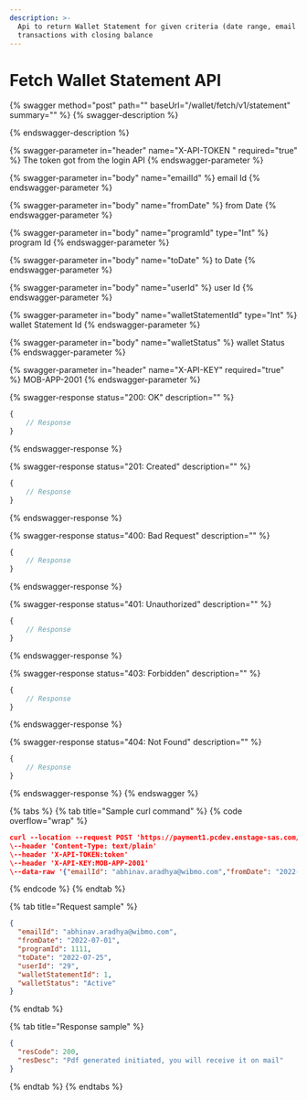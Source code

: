 ```yaml
---
description: >-
  Api to return Wallet Statement for given criteria (date range, email Id) all
  transactions with closing balance
---
```


# Fetch Wallet Statement API



{% swagger method="post" path="" baseUrl="<domain>/wallet/fetch/v1/statement" summary="" %}
{% swagger-description %}

{% endswagger-description %}

{% swagger-parameter in="header" name="X-API-TOKEN  " required="true" %}
The token got from the login API
{% endswagger-parameter %}

{% swagger-parameter in="body" name="emailId" %}
email Id
{% endswagger-parameter %}

{% swagger-parameter in="body" name="fromDate" %}
from Date
{% endswagger-parameter %}

{% swagger-parameter in="body" name="programId" type="Int" %}
​program Id
{% endswagger-parameter %}

{% swagger-parameter in="body" name="toDate" %}
to Date
{% endswagger-parameter %}

{% swagger-parameter in="body" name="userId" %}
user Id
{% endswagger-parameter %}

{% swagger-parameter in="body" name="walletStatementId" type="Int" %}
wallet Statement Id
{% endswagger-parameter %}

{% swagger-parameter in="body" name="walletStatus" %}
wallet Status
{% endswagger-parameter %}

{% swagger-parameter in="header" name="X-API-KEY" required="true" %}
MOB-APP-2001
{% endswagger-parameter %}

{% swagger-response status="200: OK" description="" %}
```javascript
{
    // Response
}
```
{% endswagger-response %}

{% swagger-response status="201: Created" description="" %}
```javascript
{
    // Response
}
```
{% endswagger-response %}

{% swagger-response status="400: Bad Request" description="" %}
```javascript
{
    // Response
}
```
{% endswagger-response %}

{% swagger-response status="401: Unauthorized" description="" %}
```javascript
{
    // Response
}
```
{% endswagger-response %}

{% swagger-response status="403: Forbidden" description="" %}
```javascript
{
    // Response
}
```
{% endswagger-response %}

{% swagger-response status="404: Not Found" description="" %}
```javascript
{
    // Response
}
```
{% endswagger-response %}
{% endswagger %}

{% tabs %}
{% tab title="Sample curl command" %}
{% code overflow="wrap" %}
```json
curl --location --request POST 'https://payment1.pcdev.enstage-sas.com/wallet/fetch/cvv/api/v1'
\--header 'Content-Type: text/plain'
\--header 'X-API-TOKEN:token'
\--header 'X-API-KEY:MOB-APP-2001'
\--data-raw '{"emailId": "abhinav.aradhya@wibmo.com","fromDate": "2022-07-01","programId": 1111,"toDate": "2022-07-25","userId": "29","walletStatementId": 1,"walletStatus": "Active"}'​
```
{% endcode %}
{% endtab %}

{% tab title="Request sample" %}


```json
{
  "emailId": "abhinav.aradhya@wibmo.com",
  "fromDate": "2022-07-01",
  "programId": 1111,
  "toDate": "2022-07-25",
  "userId": "29",
  "walletStatementId": 1,
  "walletStatus": "Active"
}
```
{% endtab %}

{% tab title="Response sample" %}


```json
{
  "resCode": 200,
  "resDesc": "Pdf generated initiated, you will receive it on mail"
}
```
{% endtab %}
{% endtabs %}
